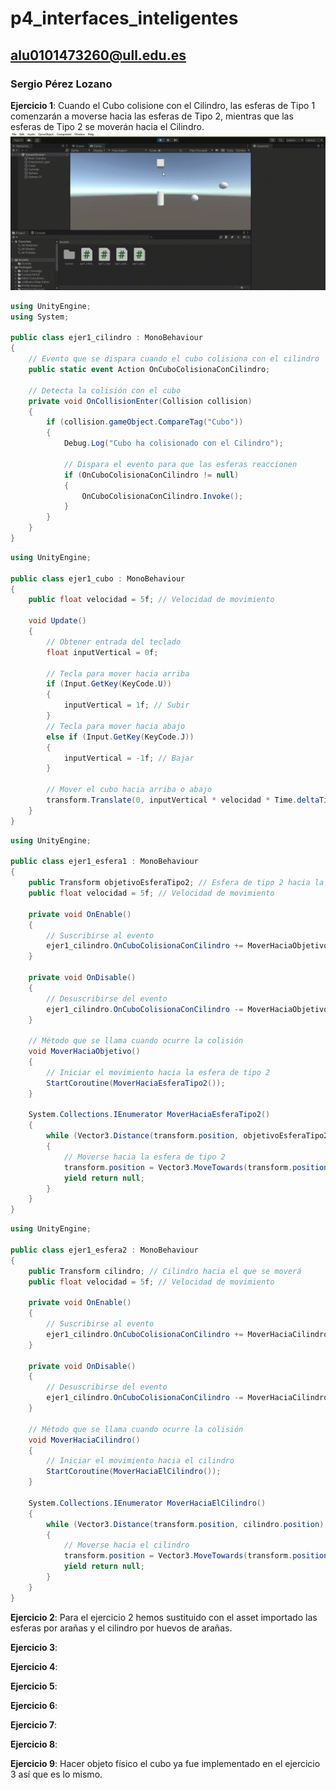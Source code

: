 # p4_interfaces_inteligentes

## alu0101473260@ull.edu.es

### Sergio Pérez Lozano

**Ejercicio 1**:
Cuando el Cubo colisione con el Cilindro, las esferas de Tipo 1 comenzarán a moverse hacia las esferas de Tipo 2, mientras que las esferas de Tipo 2 se moverán hacia el Cilindro.
![video1](https://github.com/SergioPerezLoza/p4_interfaces_inteligentes/blob/main/My-project-4-SampleScene-Windows_-Mac_-Linux-Unity-2021.3.gif)

```csharp
using UnityEngine;
using System;

public class ejer1_cilindro : MonoBehaviour
{
    // Evento que se dispara cuando el cubo colisiona con el cilindro
    public static event Action OnCuboColisionaConCilindro;

    // Detecta la colisión con el cubo
    private void OnCollisionEnter(Collision collision)
    {
        if (collision.gameObject.CompareTag("Cubo"))
        {
            Debug.Log("Cubo ha colisionado con el Cilindro");

            // Dispara el evento para que las esferas reaccionen
            if (OnCuboColisionaConCilindro != null)
            {
                OnCuboColisionaConCilindro.Invoke();
            }
        }
    }
}

```

```csharp
using UnityEngine;

public class ejer1_cubo : MonoBehaviour
{
    public float velocidad = 5f; // Velocidad de movimiento

    void Update()
    {
        // Obtener entrada del teclado
        float inputVertical = 0f;

        // Tecla para mover hacia arriba
        if (Input.GetKey(KeyCode.U))
        {
            inputVertical = 1f; // Subir
        }
        // Tecla para mover hacia abajo
        else if (Input.GetKey(KeyCode.J))
        {
            inputVertical = -1f; // Bajar
        }

        // Mover el cubo hacia arriba o abajo
        transform.Translate(0, inputVertical * velocidad * Time.deltaTime, 0);
    }
}

```

```csharp
using UnityEngine;

public class ejer1_esfera1 : MonoBehaviour
{
    public Transform objetivoEsferaTipo2; // Esfera de tipo 2 hacia la que se moverá
    public float velocidad = 5f; // Velocidad de movimiento

    private void OnEnable()
    {
        // Suscribirse al evento
        ejer1_cilindro.OnCuboColisionaConCilindro += MoverHaciaObjetivo;
    }

    private void OnDisable()
    {
        // Desuscribirse del evento
        ejer1_cilindro.OnCuboColisionaConCilindro -= MoverHaciaObjetivo;
    }

    // Método que se llama cuando ocurre la colisión
    void MoverHaciaObjetivo()
    {
        // Iniciar el movimiento hacia la esfera de tipo 2
        StartCoroutine(MoverHaciaEsferaTipo2());
    }

    System.Collections.IEnumerator MoverHaciaEsferaTipo2()
    {
        while (Vector3.Distance(transform.position, objetivoEsferaTipo2.position) > 0.1f)
        {
            // Moverse hacia la esfera de tipo 2
            transform.position = Vector3.MoveTowards(transform.position, objetivoEsferaTipo2.position, velocidad * Time.deltaTime);
            yield return null;
        }
    }
}

```

```csharp
using UnityEngine;

public class ejer1_esfera2 : MonoBehaviour
{
    public Transform cilindro; // Cilindro hacia el que se moverá
    public float velocidad = 5f; // Velocidad de movimiento

    private void OnEnable()
    {
        // Suscribirse al evento
        ejer1_cilindro.OnCuboColisionaConCilindro += MoverHaciaCilindro;
    }

    private void OnDisable()
    {
        // Desuscribirse del evento
        ejer1_cilindro.OnCuboColisionaConCilindro -= MoverHaciaCilindro;
    }

    // Método que se llama cuando ocurre la colisión
    void MoverHaciaCilindro()
    {
        // Iniciar el movimiento hacia el cilindro
        StartCoroutine(MoverHaciaElCilindro());
    }

    System.Collections.IEnumerator MoverHaciaElCilindro()
    {
        while (Vector3.Distance(transform.position, cilindro.position) > 0.1f)
        {
            // Moverse hacia el cilindro
            transform.position = Vector3.MoveTowards(transform.position, cilindro.position, velocidad * Time.deltaTime);
            yield return null;
        }
    }
}

```


**Ejercicio 2**:
Para el ejercicio 2 hemos sustituido con el asset importado las esferas por arañas y el cilindro por huevos de arañas.

**Ejercicio 3**:

**Ejercicio 4**:

**Ejercicio 5**:

**Ejercicio 6**:

**Ejercicio 7**:

**Ejercicio 8**:

**Ejercicio 9**:
Hacer objeto físico el cubo ya fue implementado en el ejercicio 3 así que es lo mismo.
